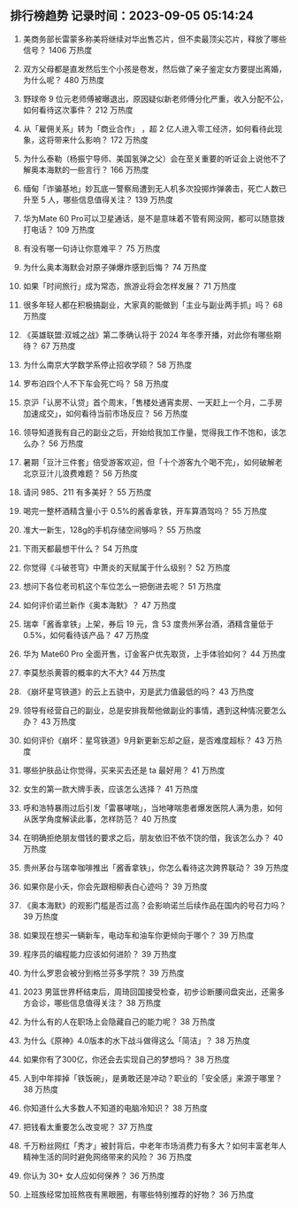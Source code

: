 
## 排行榜趋势 记录时间：2023-09-05 05:14:24
  
  1. 美商务部长雷蒙多称美将继续对华出售芯片，但不卖最顶尖芯片，释放了哪些信号？ 1406 万热度
    
  2. 双方父母都是直发然后生个小孩是卷发，然后做了亲子鉴定女方要提出离婚，为什么呢？ 480 万热度
    
  3. 野球帝 9 位元老师傅被曝退出，原因疑似新老师傅分化严重，收入分配不公，如何看待这次事件？ 212 万热度
    
  4. 从「雇佣关系」转为「商业合作」 ，超 2 亿人进入零工经济，如何看待此现象，这将带来什么影响？ 172 万热度
    
  5. 为什么泰勒（杨振宁导师、美国氢弹之父）会在至关重要的听证会上说他不了解奥本海默的一些言行？ 166 万热度
    
  6. 缅甸「诈骗基地」妙瓦底一警察局遭到无人机多次投掷炸弹袭击，死亡人数已升至 5 人，哪些信息值得关注？ 139 万热度
    
  7. 华为Mate 60 Pro可以卫星通话，是不是意味着不管有网没网，都可以随意拨打电话？ 109 万热度
    
  8. 有没有哪一句诗让你意难平？ 75 万热度
    
  9. 为什么奥本海默会对原子弹爆炸感到后悔？ 74 万热度
    
  10. 如果「时间旅行」成为常态，旅游业将会怎样发展？ 71 万热度
    
  11. 很多年轻人都在积极搞副业，大家真的能做到「主业与副业两手抓」吗？ 68 万热度
    
  12. 《英雄联盟:双城之战》第二季确认将于 2024 年冬季开播，对此你有哪些期待？ 67 万热度
    
  13. 为什么南京大学数学系停止招收学硕？ 58 万热度
    
  14. 罗布泊四个人不下车会死亡吗？ 58 万热度
    
  15. 京沪「认房不认贷」首个周末，「售楼处通宵卖房、一天赶上一个月，二手房加速成交」，如何看待当前市场反应？ 56 万热度
    
  16. 领导知道我有自己的副业之后，开始给我加工作量，觉得我工作不饱和，该怎么办？ 56 万热度
    
  17. 暑期「豆汁三件套」倍受游客欢迎，但「十个游客九个喝不完」，如何破解老北京豆汁儿浪费难题？ 56 万热度
    
  18. 请问 985、211 有多美好？ 55 万热度
    
  19. 喝完一整杯酒精含量小于 0.5%的酱香拿铁，开车算酒驾吗？ 55 万热度
    
  20. 准大一新生，128g的手机存储空间够吗？ 55 万热度
    
  21. 下雨天都最想干什么？ 54 万热度
    
  22. 你觉得《斗破苍穹》中萧炎的天赋属于什么级别？ 52 万热度
    
  23. 想问下各位老司机这个车位怎么一把倒进去呢？ 51 万热度
    
  24. 如何评价诺兰新作《奥本海默》？ 47 万热度
    
  25. 瑞幸「酱香拿铁」上架，券后 19 元，含 53 度贵州茅台酒，酒精含量低于 0.5%，如何看待该产品？ 47 万热度
    
  26. 华为 Mate60 Pro 全面开售，订金客户优先取货，上手体验如何？ 44 万热度
    
  27. 李莫愁杀黄蓉的概率的大不大? 44 万热度
    
  28. 《崩坏星穹铁道》的云上五骁中，刃是武力值最低的吗？ 43 万热度
    
  29. 领导有经营自己的副业，总是安排我帮他做副业的事情，遇到这种情况要怎么办？ 43 万热度
    
  30. 如何评价《崩坏：星穹铁道》9月新更新忘却之庭，是否难度超标？ 43 万热度
    
  31. 哪些护肤品让你觉得，买来买去还是 ta 最好用？ 41 万热度
    
  32. 女生的第一款大牌手表，应该怎么选择？ 41 万热度
    
  33. 呼和浩特暴雨过后引发「雷暴哮喘」，当地哮喘患者爆发医院人满为患，如何从医学角度解读此事，怎样防范？ 40 万热度
    
  34. 在明确拒绝朋友借钱的要求之后，朋友依旧不依不饶的借，我该怎么办？ 40 万热度
    
  35. 贵州茅台与瑞幸咖啡推出「酱香拿铁」，你怎么看待这次跨界联动？ 39 万热度
    
  36. 如果你是小夭，你会先跟相柳表白心迹吗？ 39 万热度
    
  37. 《奥本海默》的观影门槛是否过高？会影响诺兰后续作品在国内的号召力吗？ 39 万热度
    
  38. 如果现在想买一辆新车，电动车和油车你更倾向于哪个？ 39 万热度
    
  39. 程序员的编程能力应该如何进阶？ 39 万热度
    
  40. 为什么罗恩会被分到格兰芬多学院？ 39 万热度
    
  41. 2023 男篮世界杯结束后，周琦回国接受检查，初步诊断腰间盘突出，还需多方会诊，哪些信息值得关注？ 38 万热度
    
  42. 为什么有的人在职场上会隐藏自己的能力呢？ 38 万热度
    
  43. 为什么《原神》4.0版本的水下战斗做得这么「简洁」？ 38 万热度
    
  44. 如果你有了300亿，你还会去实现自己的梦想吗？ 38 万热度
    
  45. 人到中年摔掉「铁饭碗」，是勇敢还是冲动？职业的「安全感」来源于哪里？ 38 万热度
    
  46. 你知道什么大多数人不知道的电脑冷知识？ 38 万热度
    
  47. 把钱看太重要怎么改变呢？ 37 万热度
    
  48. 千万粉丝网红「秀才」被封背后，中老年市场消费力有多大？如何丰富老年人精神生活的同时避免网络带来的风险？ 36 万热度
    
  49. 你认为 30+ 女人应如何保养？ 36 万热度
    
  50. 上班族经常加班熬夜有黑眼圈，有哪些特别推荐的好物？ 36 万热度
    